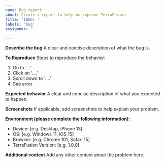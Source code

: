 ```yaml
---
name: Bug report
about: Create a report to help us improve TerraFusion
title: '[BUG] '
labels: 'bug'
assignees: ''

---
```


**Describe the bug**
A clear and concise description of what the bug is.

**To Reproduce**
Steps to reproduce the behavior:
1. Go to '...'
2. Click on '....'
3. Scroll down to '....'
4. See error

**Expected behavior**
A clear and concise description of what you expected to happen.

**Screenshots**
If applicable, add screenshots to help explain your problem.

**Environment (please complete the following information):**
- Device: [e.g. Desktop, iPhone 13]
- OS: [e.g. Windows 11, iOS 15]
- Browser: [e.g. Chrome 101, Safari 15]
- TerraFusion Version: [e.g. 1.0.0]

**Additional context**
Add any other context about the problem here.